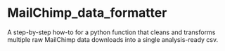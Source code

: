 # MailChimp_data_formatter
A step-by-step how-to for a python function that cleans and transforms multiple raw MailChimp data downloads into a single analysis-ready csv.
